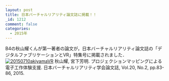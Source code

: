 ```yaml
---
layout: post
title: 日本バーチャルリアリティ論文誌に掲載！！
_id: 1212
comment: false
categories:
  - 2015年
---
```


B4の秋山耀くんが第一著者の論文が，日本バーチャルリアリティ論文誌の「デジタルファブリケーションとVR」特集号に掲載されました．
[![20150710akiyamaVR](/wp-content/uploads/2015/07/20150710akiyamaVR.png)](/wp-content/uploads/2015/07/20150710akiyamaVR.png)
秋山耀, 宮下芳明. プロジェクションマッピングによる電子工作体験支援. 日本バーチャルリアリティ学会論文誌, Vol.20, No.2, pp.83-86, 2015.
